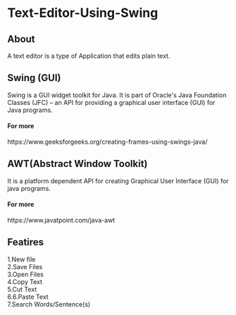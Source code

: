 # Text-Editor-Using-Swing

<h2>About</h2>
A text editor is a type of Application that edits plain text.
<h2>Swing (GUI) </h2>
Swing is a GUI widget toolkit for Java. It is part of Oracle's Java Foundation Classes (JFC) – an API for providing a graphical user interface (GUI) for Java programs.
<h4>For more</h4> https://www.geeksforgeeks.org/creating-frames-using-swings-java/

 <h2> AWT(Abstract Window Toolkit) </h2>
It is a platform dependent API for creating Graphical User Interface (GUI) for java programs.
<h4>For more</h4>https://www.javatpoint.com/java-awt
<br>
<h2>Featires</h2>
1.New file<br>
2.Save Files<br>
3.Open Files<br>
4.Copy Text<br>
5.Cut Text<br>
6.6.Paste Text<br>
7.Search Words/Sentence(s)<br>
